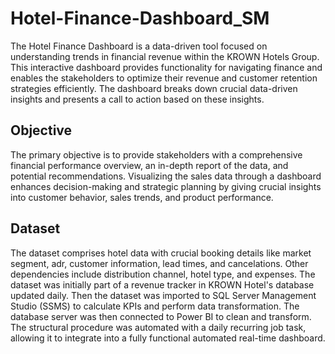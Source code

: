 # Hotel-Finance-Dashboard_SM
The Hotel Finance Dashboard is a data-driven tool focused on understanding trends in financial revenue within the KROWN Hotels Group. This interactive dashboard provides functionality for navigating finance and enables the stakeholders to optimize their revenue and customer retention strategies efficiently. The dashboard breaks down crucial data-driven insights and presents a call to action based on these insights. 

## Objective
The primary objective is to provide stakeholders with a comprehensive financial performance overview, an in-depth report of the data, and potential recommendations. Visualizing the sales data through a dashboard enhances decision-making and strategic planning by giving crucial insights into customer behavior, sales trends, and product performance.

## Dataset
The dataset comprises hotel data with crucial booking details like market segment, adr, customer information, lead times, and cancelations. Other dependencies include distribution channel, hotel type, and expenses. The dataset was initially part of a revenue tracker in KROWN Hotel's database updated daily. Then the dataset was imported to SQL Server Management Studio (SSMS) to calculate KPIs and perform data transformation. The database server was then connected to Power BI to clean and transform. The structural procedure was automated with a daily recurring job task, allowing it to integrate into a fully functional automated real-time dashboard. 
